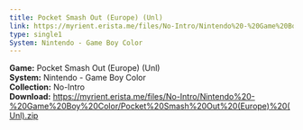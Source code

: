 ```yaml
---
title: Pocket Smash Out (Europe) (Unl)
link: https://myrient.erista.me/files/No-Intro/Nintendo%20-%20Game%20Boy%20Color/Pocket%20Smash%20Out%20(Europe)%20(Unl).zip
type: single1
System: Nintendo - Game Boy Color
---
```

<b>Game:</b> Pocket Smash Out (Europe) (Unl)<br>
<b>System:</b> Nintendo - Game Boy Color<br>
<b>Collection:</b> No-Intro<br>
<b>Download:</b> https://myrient.erista.me/files/No-Intro/Nintendo%20-%20Game%20Boy%20Color/Pocket%20Smash%20Out%20(Europe)%20(Unl).zip